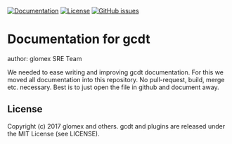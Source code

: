 [![Documentation](https://readthedocs.org/projects/beedo/badge/?version=latest)](http://gcdt.readthedocs.io/en/latest/)
[![License](http://img.shields.io/badge/license-MIT-yellowgreen.svg)](LICENSE) 
[![GitHub issues](https://img.shields.io/github/issues/glomex/glomex-cloud-deployment-tools.svg?maxAge=2592000)](https://github.com/glomex/glomex-cloud-deployment-tools/issues)

# Documentation for gcdt

author: glomex SRE Team

We needed to ease writing and improving gcdt documentation. For this we moved all documentation into this repository. No pull-request, build, merge etc. necessary. Best is to just open the file in github and document away.  


## License

Copyright (c) 2017 glomex and others.
gcdt and plugins are released under the MIT License (see LICENSE).

